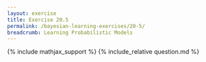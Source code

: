 ```yaml
---
layout: exercise
title: Exercise 20.5
permalink: /bayesian-learning-exercises/20-5/
breadcrumb: Learning Probabilistic Models
---
```


{% include mathjax_support %}
{% include_relative question.md %}
